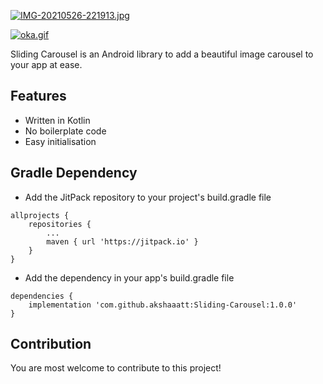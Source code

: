 [![IMG-20210526-221913.jpg](https://i.postimg.cc/FKYVqNnP/IMG-20210526-221913.jpg)](https://postimg.cc/nstm9bx7)

[![oka.gif](https://i.postimg.cc/DZMrPDc9/oka.gif)](https://postimg.cc/G8vTcXVK)

Sliding Carousel is an Android library to add a beautiful image carousel to your app at ease.

## Features

* Written in Kotlin
* No boilerplate code
* Easy initialisation

## Gradle Dependency

* Add the JitPack repository to your project's build.gradle file

```
allprojects {
    repositories {
        ...
        maven { url 'https://jitpack.io' }
    }
}
```

* Add the dependency in your app's build.gradle file

```
dependencies {
    implementation 'com.github.akshaaatt:Sliding-Carousel:1.0.0'
}
```

## Contribution

You are most welcome to contribute to this project!
